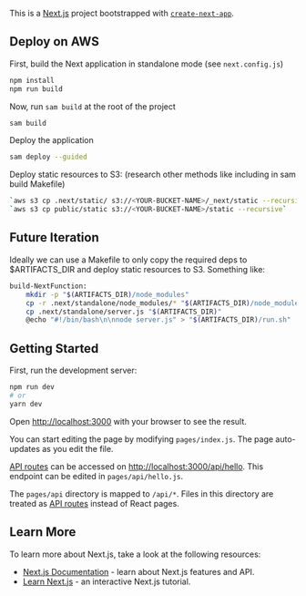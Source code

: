 This is a [Next.js](https://nextjs.org/) project bootstrapped with [`create-next-app`](https://github.com/vercel/next.js/tree/canary/packages/create-next-app).

## Deploy on AWS

First, build the Next application in standalone mode (see `next.config.js`)

```bash
npm install
npm run build
```

Now, run `sam build` at the root of the project

```bash
sam build
```

Deploy the application

```bash
sam deploy --guided
```

Deploy static resources to S3: (research other methods like including in sam build Makefile)

```bash
`aws s3 cp .next/static/ s3://<YOUR-BUCKET-NAME>/_next/static --recursive`
`aws s3 cp public/static s3://<YOUR-BUCKET-NAME>/static --recursive`
```

## Future Iteration

Ideally we can use a Makefile to only copy the required deps to $ARTIFACTS_DIR and deploy static resources to S3.  Something like:

```bash
build-NextFunction:
	mkdir -p "$(ARTIFACTS_DIR)/node_modules"
	cp -r .next/standalone/node_modules/* "$(ARTIFACTS_DIR)/node_modules"
	cp .next/standalone/server.js "$(ARTIFACTS_DIR)"
	@echo "#!/bin/bash\n\nnode server.js" > "$(ARTIFACTS_DIR)/run.sh"
```


## Getting Started

First, run the development server:

```bash
npm run dev
# or
yarn dev
```

Open [http://localhost:3000](http://localhost:3000) with your browser to see the result.

You can start editing the page by modifying `pages/index.js`. The page auto-updates as you edit the file.

[API routes](https://nextjs.org/docs/api-routes/introduction) can be accessed on [http://localhost:3000/api/hello](http://localhost:3000/api/hello). This endpoint can be edited in `pages/api/hello.js`.

The `pages/api` directory is mapped to `/api/*`. Files in this directory are treated as [API routes](https://nextjs.org/docs/api-routes/introduction) instead of React pages.

## Learn More

To learn more about Next.js, take a look at the following resources:

- [Next.js Documentation](https://nextjs.org/docs) - learn about Next.js features and API.
- [Learn Next.js](https://nextjs.org/learn) - an interactive Next.js tutorial.
